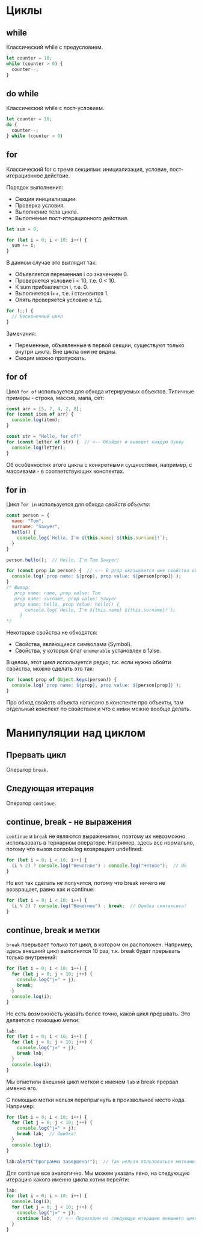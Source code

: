 # Циклы

## while

Классический while с предусловием.

```javascript
let counter = 10;
while (counter > 0) {
  counter--;
}
```

## do while

Классический while с пост-условием.

```javascript
let counter = 10;
do {
  counter--;
} while (counter > 0)
```

## for

Классический for с тремя секциями: инициализация, условие, пост-итерационное действие.

Порядок выполнения:

* Секция инициализации.
* Проверка условия.
* Выполнение тела цикла.
* Выполнение пост-итерационного действия.

```javascript
let sum = 0;

for (let i = 0; i < 10; i++) {
  sum += i;
}
```

В данном случае это выглядит так:

* Объявляется переменная i со значением 0.
* Проверяется условие i < 10, т.е. 0 < 10.
* К sum прибавляется i, т.е. 0.
* Выполняется i++, т.е. i становится 1.
* Опять проверяется условие и т.д.

```javascript
for (;;) {
  // Бесконечный цикл
}
```

Замечания:

* Переменные, объявленные в первой секции, существуют только внутри цикла. Вне цикла они не видны.
* Секции можно пропускать.

## for of

Цикл `for of` используется для обхода итерируемых объектов. Типичные примеры - строка, массив, мапа, сет:

```javascript
const arr = [5, 7, 4, 2, 8];
for (const item of arr) {
  console.log(item);
}
```

```javascript
const str = "Hello, for of!"
for (const letter of str) {  // <-- Обойдет и выведет каждую букву
  console.log(letter);
}
```

Об особенностях этого цикла с конкретными сущностями, например, с массивами - в соответствующих конспектах.

## for in

Цикл `for in` используется для обхода *свойств объекта*:

```javascript
const person = {
  name: "Tom",
  surname: "Sawyer",
  hello() {
    console.log(`Hello, I'm ${this.name} ${this.surname}!`);
  }
}

person.hello();  // Hello, I'm Tom Sawyer!

for (const prop in person) {  // <-- В prop оказывается имя свойства объекта
  console.log(`prop name: ${prop}, prop value: ${person[prop]}`);
}
/* Вывод:
   prop name: name, prop value: Tom
   prop name: surname, prop value: Sawyer
   prop name: hello, prop value: hello() {
       console.log(`Hello, I'm ${this.name} ${this.surname}!`);
     }
*/
```

Некоторые свойства не обходятся:

* Свойства, являющиеся символами (Symbol).
* Свойства, у которых флаг `enumerable`  установлен в false.

В целом, этот цикл используется редко, т.к. если нужно обойти свойства, можно сделать это так:

```javascript
for (const prop of Object.keys(person)) {
  console.log(`prop name: ${prop}, prop value: ${person[prop]}`);
}
```

Про обход свойств объекта написано в конспекте про объекты, там отдельный конспект по свойствам и что с ними можно вообще делать.

# Манипуляции над циклом

## Прервать цикл

Оператор `break`.

## Следующая итерация

Оператор `continue`.

## continue, break - не выражения

`continue` и `break` не являются выражениями, поэтому их невозможно использовать в тернарном операторе. Например, здесь все нормально, потому что вызов console.log возвращает undefined:

```javascript
for (let i = 0; i < 10; i++) {
  (i % 2) ? console.log("Нечетное") : console.log("Четное");  // Ok
}
```

Но вот так сделать не получится, потому что break ничего не возвращает, равно как и continue:

```javascript
for (let i = 0; i < 10; i++) {
  (i % 2) ? console.log("Нечетное") : break;  // Ошибка синтаксиса!
}
```

## continue, break и метки

`break` прерывает только тот цикл, в котором он расположен. Например, здесь внешний цикл выполнится 10 раз, т.к. break будет прерывать только внутренний:

```javascript
for (let i = 0; i < 10; i++) {
  for (let j = 0; j < 10; j++) {
    console.log("j=" + j);
    break;
  }
  console.log(i);
}
```

Но есть возможность указать более точно, какой цикл прерывать. Это делается с помощью *метки*:

```javascript
lab:
for (let i = 0; i < 10; i++) {
  for (let j = 0; j < 10; j++) {
    console.log("j=" + j);
    break lab;
  }
  console.log(i);
}
```

Мы отметили внешний цикл меткой с именем `lab` и break прервал именно его.

С помощью метки нельзя перепрыгнуть в произвольное место кода. Например:

```javascript
for (let i = 0; i < 10; i++) {
  for (let j = 0; j < 10; j++) {
    console.log("j=" + j);
    break lab;  // Ошибка!
  }
  console.log(i);
}

lab:alert("Программа завершена!");  // Так нельзя пользоваться метками.
```

Для continue все аналогично. Мы можем указать явно, на следующую итерацию какого именно цикла хотим перейти:

```javascript
lab:
for (let i = 0; i < 10; i++) {
  console.log(i);
  for (let j = 0; j < 10; j++) {
    console.log("j=" + j);
    continue lab;  // <-- Переходим на следующую итерацию внешнего цикла, а не внутреннего.
  }
}
```

